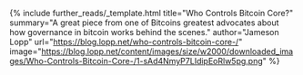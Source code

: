 {%
  include further_reads/_template.html
  title="Who Controls Bitcoin Core?"
  summary="A great piece from one of Bitcoins greatest advocates about how governance in bitcoin works behind the scenes."
  author="Jameson Lopp"
  url="https://blog.lopp.net/who-controls-bitcoin-core-/"
  image="https://blog.lopp.net/content/images/size/w2000/downloaded_images/Who-Controls-Bitcoin-Core-/1-sAd4NmyP7LIdipEoRlw5pg.png"
%}
